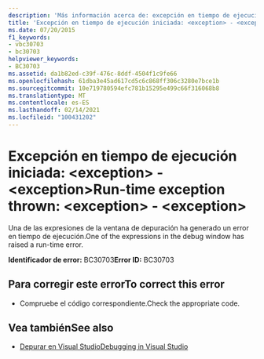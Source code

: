 ```yaml
---
description: 'Más información acerca de: excepción en tiempo de ejecución iniciada: <exception> - <exception>'
title: 'Excepción en tiempo de ejecución iniciada: <exception> - <exception>'
ms.date: 07/20/2015
f1_keywords:
- vbc30703
- bc30703
helpviewer_keywords:
- BC30703
ms.assetid: da1b82ed-c39f-476c-8ddf-4504f1c9fe66
ms.openlocfilehash: 61dba3e45ad617cd5c6c868ff306c3280e7bce1b
ms.sourcegitcommit: 10e719780594efc781b15295e499c66f316068b8
ms.translationtype: MT
ms.contentlocale: es-ES
ms.lasthandoff: 02/14/2021
ms.locfileid: "100431202"
---
```

# <a name="run-time-exception-thrown-exception---exception"></a><span data-ttu-id="369cf-103">Excepción en tiempo de ejecución iniciada: \<exception> -\<exception></span><span class="sxs-lookup"><span data-stu-id="369cf-103">Run-time exception thrown: \<exception> - \<exception></span></span>

<span data-ttu-id="369cf-104">Una de las expresiones de la ventana de depuración ha generado un error en tiempo de ejecución.</span><span class="sxs-lookup"><span data-stu-id="369cf-104">One of the expressions in the debug window has raised a run-time error.</span></span>  
  
 <span data-ttu-id="369cf-105">**Identificador de error:** BC30703</span><span class="sxs-lookup"><span data-stu-id="369cf-105">**Error ID:** BC30703</span></span>  
  
## <a name="to-correct-this-error"></a><span data-ttu-id="369cf-106">Para corregir este error</span><span class="sxs-lookup"><span data-stu-id="369cf-106">To correct this error</span></span>  
  
- <span data-ttu-id="369cf-107">Compruebe el código correspondiente.</span><span class="sxs-lookup"><span data-stu-id="369cf-107">Check the appropriate code.</span></span>  
  
## <a name="see-also"></a><span data-ttu-id="369cf-108">Vea también</span><span class="sxs-lookup"><span data-stu-id="369cf-108">See also</span></span>

- [<span data-ttu-id="369cf-109">Depurar en Visual Studio</span><span class="sxs-lookup"><span data-stu-id="369cf-109">Debugging in Visual Studio</span></span>](/visualstudio/debugger/debugger-feature-tour)
